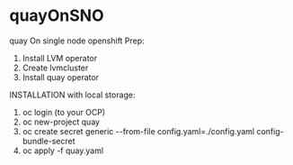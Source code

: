 # quayOnSNO
quay On single node openshift
Prep:
   1. Install LVM operator
   2. Create lvmcluster
   3. Install quay operator

INSTALLATION with local storage:
   1. oc login (to your OCP)
   2. oc new-project quay
   3. oc create secret generic --from-file config.yaml=./config.yaml config-bundle-secret
   4. oc apply -f quay.yaml 

